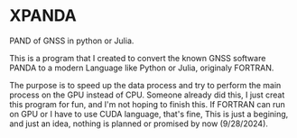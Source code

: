 # XPANDA
PAND of GNSS in python or Julia.

This is a program that I created to convert the known GNSS software PANDA to a modern Language like Python or Julia, originaly FORTRAN.

The purpose is to speed up the data process and try to perform the main process on the GPU instead of CPU. Someone already did this, I just creat this program for fun, and I'm not hoping to finish this. If FORTRAN can run on GPU or I have to use CUDA language, that's fine, This is just a begining, and just an idea, nothing is planned or promised by now (9/28/2024).
